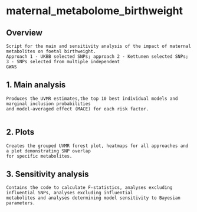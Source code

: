 # maternal_metabolome_birthweight

## Overview

```
Script for the main and sensitivity analysis of the impact of maternal metabolites on foetal birthweight.
Approach 1 - UKBB selected SNPs; approach 2 - Kettunen selected SNPs; 3 - SNPs selected from multiple independent 
GWAS
```

## 1. Main analysis

```
Produces the UVMR estimates,the top 10 best individual models and marginal inclusion probabilities
and model-averaged effect (MACE) for each risk factor.
 
```
## 2. Plots

```
Creates the grouped UVMR forest plot, heatmaps for all approaches and a plot demonstrating SNP overlap 
for specific metabolites.
```

## 3. Sensitivity analysis

```
Contains the code to calculate F-statistics, analyses excluding influential SNPs, analyses excluding influential 
metabolites and analyses determining model sensitivity to Bayesian parameters.
```

